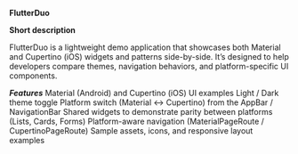 **FlutterDuo**

**Short description**

FlutterDuo is a lightweight demo application that showcases both Material and Cupertino (iOS) widgets and patterns side-by-side. It’s designed to help developers compare themes, navigation behaviors, and platform-specific UI components.

_**Features**_
Material (Android) and Cupertino (iOS) UI examples
Light / Dark theme toggle
Platform switch (Material ↔ Cupertino) from the AppBar / NavigationBar
Shared widgets to demonstrate parity between platforms (Lists, Cards, Forms)
Platform-aware navigation (MaterialPageRoute / CupertinoPageRoute)
Sample assets, icons, and responsive layout examples
